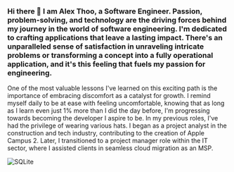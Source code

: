 ### Hi there 👋 I am Alex Thoo, a Software Engineer. Passion, problem-solving, and technology are the driving forces behind my journey in the world of software engineering. I'm dedicated to crafting applications that leave a lasting impact. There's an unparalleled sense of satisfaction in unraveling intricate problems or transforming a concept into a fully operational application, and it's this feeling that fuels my passion for engineering. 

One of the most valuable lessons I've learned on this exciting path is the importance of embracing discomfort as a catalyst for growth. I remind myself daily to be at ease with feeling uncomfortable, knowing that as long as I learn even just 1% more than I did the day before, I'm progressing towards becoming the developer I aspire to be. In my previous roles, I've had the privilege of wearing various hats. I began as a project analyst in the construction and tech industry, contributing to the creation of Apple Campus 2. Later, I transitioned to a project manager role within the IT sector, where I assisted clients in seamless cloud migration as an MSP.

![SQLite](https://img.shields.io/badge/sqlite-%2307405e.svg?style=for-the-badge&logo=sqlite&logoColor=white)

<!--
**Alexkthoo/alexkthoo** is a ✨ _special_ ✨ repository because its `README.md` (this file) appears on your GitHub profile.

Here are some ideas to get you started:

- 🔭 I’m currently working on ...
- 🌱 I’m currently learning ...
- 👯 I’m looking to collaborate on ...
- 🤔 I’m looking for help with ...
- 💬 Ask me about ...
- 📫 How to reach me: ...
- 😄 Pronouns: ...
- ⚡ Fun fact: ...
-->

